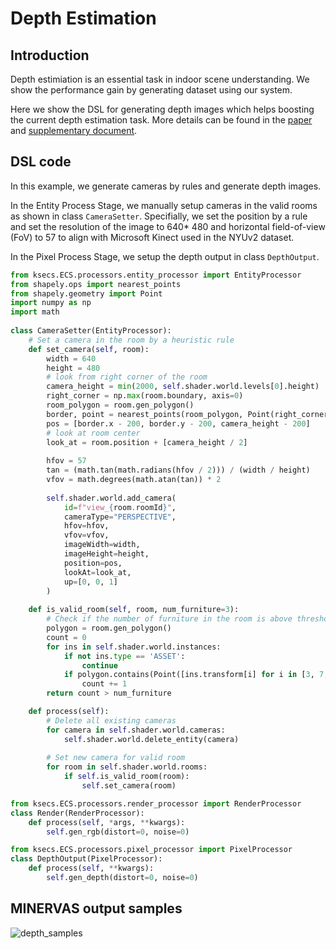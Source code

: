# Depth Estimation

## Introduction
Depth estimiation is an essential task in indoor scene understanding. We show the performance gain by generating dataset using our system.

Here we show the DSL for generating depth images which helps boosting the current depth estimation task.
More details can be found in the [paper](https://arxiv.org/pdf/2107.06149.pdf) and [supplementary document](https://drive.google.com/file/d/1avGTr44sGrWx_jWiNYEIrp3R7jbNPOgj/view).
## DSL code
<!-- For room layout estimation task, we create a
filter rule using DSL in the Scene Process Stage, and setting
the type of camera as “panorama”. We also use the sampler
of the transform component to randomly move cameras, and
use the output component to write out corner positions and
camera parameters. -->

In this example, we generate cameras by rules and generate depth images.

In the Entity Process Stage, we manually setup cameras in the valid rooms as shown in class `CameraSetter`. Specifially, we set the position by a rule and set the resolution of the image to 640* 480 and horizontal field-of-view (FoV) to 57 to align with Microsoft Kinect used in the NYUv2 dataset. 

In the Pixel Process Stage, we setup the depth output in class `DepthOutput`.

<!-- TBD. -->

```python
from ksecs.ECS.processors.entity_processor import EntityProcessor
from shapely.ops import nearest_points
from shapely.geometry import Point
import numpy as np
import math
 
class CameraSetter(EntityProcessor):
    # Set a camera in the room by a heuristic rule
    def set_camera(self, room):
        width = 640
        height = 480
        # look from right corner of the room
        camera_height = min(2000, self.shader.world.levels[0].height)
        right_corner = np.max(room.boundary, axis=0)
        room_polygon = room.gen_polygon()
        border, point = nearest_points(room_polygon, Point(right_corner))
        pos = [border.x - 200, border.y - 200, camera_height - 200]
        # look at room center
        look_at = room.position + [camera_height / 2]
            
        hfov = 57
        tan = (math.tan(math.radians(hfov / 2))) / (width / height)
        vfov = math.degrees(math.atan(tan)) * 2
            
        self.shader.world.add_camera(
            id=f"view_{room.roomId}",
            cameraType="PERSPECTIVE",
            hfov=hfov,
            vfov=vfov,
            imageWidth=width,
            imageHeight=height,
            position=pos,
            lookAt=look_at,
            up=[0, 0, 1]
        )
    
    def is_valid_room(self, room, num_furniture=3):
        # Check if the number of furniture in the room is above threshold.
        polygon = room.gen_polygon()
        count = 0
        for ins in self.shader.world.instances:
            if not ins.type == 'ASSET':
                continue
            if polygon.contains(Point([ins.transform[i] for i in [3, 7, 11]])):
                count += 1
        return count > num_furniture

    def process(self):
        # Delete all existing cameras
        for camera in self.shader.world.cameras:
            self.shader.world.delete_entity(camera)
 
        # Set new camera for valid room
        for room in self.shader.world.rooms:
            if self.is_valid_room(room):
                self.set_camera(room)

from ksecs.ECS.processors.render_processor import RenderProcessor
class Render(RenderProcessor):
    def process(self, *args, **kwargs):
        self.gen_rgb(distort=0, noise=0)

from ksecs.ECS.processors.pixel_processor import PixelProcessor
class DepthOutput(PixelProcessor):
    def process(self, **kwargs):
        self.gen_depth(distort=0, noise=0)
```

<!-- 
First, we import some necessary packages.
```python
from ksecs.ECS.processors.entity_processor import EntityProcessor
```

We filter scenes that contain rooms for manhattan layout estimation in the Scene Process Stage.

For the depth estimation task, we set the resolution of the image to 640x480 and horizontal field-of-view (FoV) to 53 degree in the Entity Process Stage, which is the same as those in Microsoft Kinect used in the NYUv2 dataset.

```python
class CameraSetting(EntityProcessor):
    def process(self):
        for camera in self.shader.world.cameras:
            camera.set_attr("imageWidth", 640)
            camera.set_attr("imageHeight", 480)
            camera.set_attr("cameraType", "PERSPECTIVE")
            camera.set_attr("hfov", 53)
``` -->

## MINERVAS output samples
<!-- TBD. -->
![depth_samples](../examples_figs/depth_samples.png)

<!-- ## Experimental Setup

In this experiment, we use NYUv2 as 
the real data. We split the images into 795 for training and
654 for testing. Then, we synthesize 14k images using our
system.
We use an SGD optimizer with an initial learning rate
1 × 10−4 with polynomial decay policy, momentum 0.9,
and weight decay 5 × 10−4. We set the mini-batch size to 8. In “s + r”, each batch contains 4 images from the real
dataset and 4 from the synthetic dataset. For each strategy,
we train the whole network for 15k iterations. -->

<!-- ## Results. 
We show more qualitative results in
Figure 7. As one can see, training on the synthetic and real
dataset, the network generates more accurate estimations
than that only using real images for training. The noise has
been significantly reduced in the depth estimation.

![fig_layout](./../examples_figs/fig_depth.png) -->